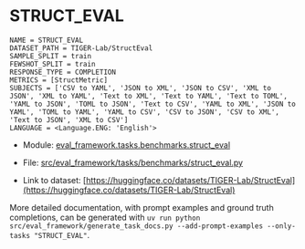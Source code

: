 # STRUCT_EVAL

````
NAME = STRUCT_EVAL
DATASET_PATH = TIGER-Lab/StructEval
SAMPLE_SPLIT = train
FEWSHOT_SPLIT = train
RESPONSE_TYPE = COMPLETION
METRICS = [StructMetric]
SUBJECTS = ['CSV to YAML', 'JSON to XML', 'JSON to CSV', 'XML to JSON', 'XML to YAML', 'Text to XML', 'Text to YAML', 'Text to TOML', 'YAML to JSON', 'TOML to JSON', 'Text to CSV', 'YAML to XML', 'JSON to YAML', 'TOML to YAML', 'YAML to CSV', 'CSV to JSON', 'CSV to XML', 'Text to JSON', 'XML to CSV']
LANGUAGE = <Language.ENG: 'English'>
````

- Module: [eval_framework.tasks.benchmarks.struct_eval](eval_framework.tasks.benchmarks.struct_eval)

- File: [src/eval_framework/tasks/benchmarks/struct_eval.py](../../src/eval_framework/tasks/benchmarks/struct_eval.py)

- Link to dataset: [https://huggingface.co/datasets/TIGER-Lab/StructEval](https://huggingface.co/datasets/TIGER-Lab/StructEval)

More detailed documentation, with prompt examples and ground truth completions, can be generated with `uv run python src/eval_framework/generate_task_docs.py --add-prompt-examples --only-tasks "STRUCT_EVAL"`.
